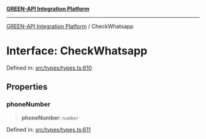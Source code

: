 [**GREEN-API Integration Platform**](../README.md)

***

[GREEN-API Integration Platform](../globals.md) / CheckWhatsapp

# Interface: CheckWhatsapp

Defined in: [src/types/types.ts:610](https://github.com/green-api/greenapi-integration/blob/63683bb8d19b76d9e4ce6bd0a8121d8d2cf428af/src/types/types.ts#L610)

## Properties

### phoneNumber

> **phoneNumber**: `number`

Defined in: [src/types/types.ts:611](https://github.com/green-api/greenapi-integration/blob/63683bb8d19b76d9e4ce6bd0a8121d8d2cf428af/src/types/types.ts#L611)
